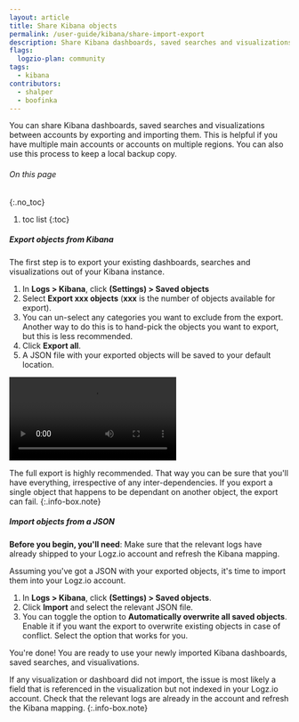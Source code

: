 ```yaml
---
layout: article
title: Share Kibana objects
permalink: /user-guide/kibana/share-import-export
description: Share Kibana dashboards, saved searches and visualizations between accounts by exporting and importing them.
flags:
  logzio-plan: community
tags:
  - kibana
contributors:
  - shalper
  - boofinka
---
```


You can share Kibana dashboards, saved searches and visualizations between accounts by exporting and importing them. This is helpful if you have multiple main accounts or accounts on multiple regions. You can also use this process to keep a local backup copy.


###### On this page
{:.no_toc}

1. toc list
{:toc}


<div class="tasklist">

##### Export objects from Kibana 

The first step is to export your existing dashboards, searches and visualizations out of your Kibana instance.

1. In **Logs > Kibana**, click  **<i class="li li-gear"></i> (Settings) > Saved objects** 
2. Select **Export xxx objects** (**xxx** is the number of objects available for export).
3. You can un-select any categories you want to exclude from the export. Another way to do this is to hand-pick the objects you want to export, but this is less recommended.
4. Click **Export all**. 
5. A JSON file with your exported objects will be saved to your default location.

<video autoplay loop>
  <source src="https://dytvr9ot2sszz.cloudfront.net/logz-docs/kibana-videos/export_kibana_objects1.mp4" type="video/mp4" />
</video>

The full export is highly recommended. That way you can be sure that you'll have everything, irrespective of any inter-dependencies. If you export a single object that happens to be dependant on another object, the export can fail.
 {:.info-box.note}


##### Import objects from a JSON

**Before you begin, you'll need**:
Make sure that the relevant logs have already shipped to your Logz.io account and refresh the Kibana mapping.

Assuming you've got a JSON with your exported objects, it's time to import them into your Logz.io account.

1. In **Logs > Kibana**,  click **<i class="li li-gear"></i> (Settings) > Saved objects**.
2. Click **Import** and select the relevant JSON file.
3. You can toggle the option to **Automatically overwrite all saved objects**. Enable it if you want the export to overwrite existing objects in case of conflict. Select the option that works for you.

You're done! You are ready to use your newly imported Kibana dashboards, saved searches, and visualivations.

If any visualization or dashboard did not import, the issue is most likely a field that is referenced in the visualization but not indexed in your Logz.io account. Check that the relevant logs are already in the account and refresh the Kibana mapping.
 {:.info-box.note}
